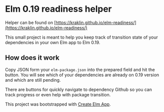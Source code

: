 # Elm 0.19 readiness helper

Helper can be found on [https://kraklin.github.io/elm-readiness/](https://kraklin.github.io/elm-readiness/)

This small project is meant to help you keep track of transition state of your dependencies in your own Elm app to Elm 0.19.

## How does it work

Copy JSON form your `elm-package.json` into the prepared field and hit the button. You will see which of your dependencies are already on 0.19 version and which are still pending.

There are buttons for quickly navigate to dependency Github so you can track progress or even help with package transition.

This project was bootstrapped with [Create Elm App](https://github.com/halfzebra/create-elm-app).